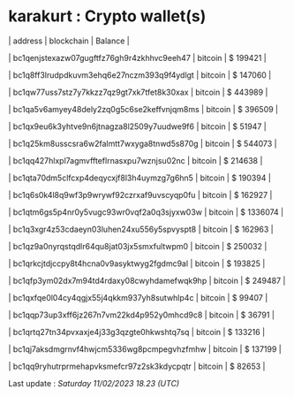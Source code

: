 # karakurt : Crypto wallet(s)



| address | blockchain | Balance |

| bc1qenjstexazw07gugftfz76gh9r4zkhhvc9eeh47 | bitcoin | $ 199421 | 

| bc1q8ff3lrudpdkuvm3ehq6e27nczm393q9f4ydlgt | bitcoin | $ 147060 | 

| bc1qw77uss7stz7y7kkzz7qz9gt7xk7tfet8k30xax | bitcoin | $ 443989 | 

| bc1qa5v6amyey48dely2zq0g5c6se2keffvnjqm8ms | bitcoin | $ 396509 | 

| bc1qx9eu6k3yhtve9n6jtnagza8l2509y7uudwe9f6 | bitcoin | $ 51947 | 

| bc1q25km8usscsra6w2falmtt7wxyga8tnwd5s870g | bitcoin | $ 544073 | 

| bc1qq427hlxpl7agmvffteflrnasxpu7wznjsu02nc | bitcoin | $ 214638 | 

| bc1qta70dm5clfcxp4deqycxjf8l3h4uymzg7g6hn5 | bitcoin | $ 190394 | 

| bc1q6s0k4l8q9wf3p9wrywf92czrxaf9uvscyqp0fu | bitcoin | $ 162927 | 

| bc1qtm6gs5p4nr0y5vugc93wr0vqf2a0q3sjyxw03w | bitcoin | $ 1336074 | 

| bc1q3xgr4z53cdaeyn03luhen24xu556y5spvyspt8 | bitcoin | $ 162963 | 

| bc1qz9a0nyrqstqdlr64qu8jat03jx5smxfultwpm0 | bitcoin | $ 250032 | 

| bc1qrkcjtdjccpy8t4hcna0v9asyktwyg2fgdmc9al | bitcoin | $ 193825 | 

| bc1qfp3ym02dx7m94td4rdaxy08cwyhdamefwqk9hp | bitcoin | $ 249487 | 

| bc1qxfqe0l04cy4qgjx55j4qkkm937yh8sutwhlp4c | bitcoin | $ 99407 | 

| bc1qqp73up3xff6jz267n7vm22kd4p952y0mhcd9c8 | bitcoin | $ 36791 | 

| bc1qrtq27tn34pvxaxje4j33g3qzgte0hkwshtq7sq | bitcoin | $ 133216 | 

| bc1qj7aksdmgrnvf4hwjcm5336wg8pcmpegvhzfmhw | bitcoin | $ 137199 | 

| bc1qq9ryhutrprmehapvksmefcr97z2sk3kdycpqtr | bitcoin | $ 82653 | 



Last update : _Saturday 11/02/2023 18.23 (UTC)_ 



